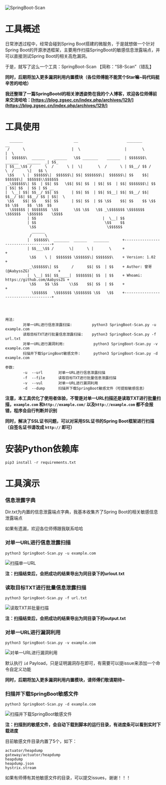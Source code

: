 ![SpringBoot-Scan](https://socialify.git.ci/Aabysszg/SpringBoot-Scan/image?description=1&font=Rokkitt&forks=1&issues=1&language=1&logo=https%3A%2F%2Favatars.githubusercontent.com%2Fu%2F54609266&name=1&owner=1&pattern=Circuit%20Board&stargazers=1&theme=Dark)

# 工具概述
日常渗透过程中，经常会碰到Spring Boot搭建的微服务，于是就想做一个针对Spring Boot的开源渗透框架，主要用作扫描SpringBoot的敏感信息泄露端点，并可以直接测试Spring Boot的相关高危漏洞。

于是，就写了这么一个工具：SpringBoot-Scan  【简称：“SB-Scan”（错乱】

**同时，后期将加入更多漏洞利用内置模块（各位师傅能不能赏个Star嘛~码代码挺辛苦的哈哈）**

**我还整理了一篇SpringBootd的相关渗透姿势在我的个人博客，欢迎各位师傅前来交流哈哈：[https://blog.zgsec.cn/index.php/archives/129/](https://blog.zgsec.cn/index.php/archives/129/)**

# 工具使用
```
  ______                       __                      _______                        __
 /      \                     |  \                    |       \                      |  \
|  $$$$$$\  ______    ______   \$$ _______    ______  | $$$$$$$\  ______    ______  _| $$_
| $$___\$$ /      \  /      \ |  \|       \  /      \ | $$__/ $$ /      \  /      \|   $$ \
 \$$    \ |  $$$$$$\|  $$$$$$\| $$| $$$$$$$\|  $$$$$$\| $$    $$|  $$$$$$\|  $$$$$$\\$$$$$$
 _\$$$$$$\| $$  | $$| $$   \$$| $$| $$  | $$| $$  | $$| $$$$$$$\| $$  | $$| $$  | $$ | $$ __
|  \__| $$| $$__/ $$| $$      | $$| $$  | $$| $$__| $$| $$__/ $$| $$__/ $$| $$__/ $$ | $$|  \
 \$$    $$| $$    $$| $$      | $$| $$  | $$ \$$    $$| $$    $$ \$$    $$ \$$    $$  \$$  $$
  \$$$$$$ | $$$$$$$  \$$       \$$ \$$   \$$ _\$$$$$$$ \$$$$$$$   \$$$$$$   \$$$$$$    \$$$$
          | $$                              |  \__| $$
          | $$                               \$$    $$
           \$$                                \$$$$$$
            ______
           /      \
          |  $$$$$$\  _______  ______   _______      +-------------------------------------+
          | $$___\$$ /       \|      \ |       \     +                                     +
           \$$    \ |  $$$$$$$ \$$$$$$\| $$$$$$$\    + Version: 1.02                       +
           _\$$$$$$\| $$      /      $$| $$  | $$    + Author: 曾哥(@AabyssZG)             +
          |  \__| $$| $$_____|  $$$$$$$| $$  | $$    + Whoami: https://github.com/AabyssZG +
           \$$    $$ \$$     \\$$    $$| $$  | $$    +                                     +
            \$$$$$$   \$$$$$$$ \$$$$$$$ \$$   \$$    +-------------------------------------+




用法:
        对单一URL进行信息泄露扫描:         python3 SpringBoot-Scan.py -u example.com
        读取目标TXT进行批量信息泄露扫描:    python3 SpringBoot-Scan.py -f url.txt
        对单一URL进行漏洞利用:             python3 SpringBoot-Scan.py -v example.com
        扫描并下载SpringBoot敏感文件:      python3 SpringBoot-Scan.py -d example.com

参数:
        -u  --url       对单一URL进行信息泄露扫描
        -f  --file      读取目标TXT进行批量信息泄露扫描
        -v  --vul       对单一URL进行漏洞利用
        -d  --dump      扫描并下载SpringBoot敏感文件（可提取敏感信息）
```

**注意，本工具优化了使用者体验，不管是对单一URL扫描还是读取TXT进行批量扫描，`example.com` 和`http://example.com/` 以及`http://example.com` 都不会报错，程序会自行判断并识别**

**同时，解决了SSL证书问题，可以对采用SSL证书的Spring Boot框架进行扫描（自签名证书请改成 `http://` 即可）**

# 安装Python依赖库
```
pip3 install -r requirements.txt
```

# 工具演示

### 信息泄露字典

Dir.txt为内置的信息泄露端点字典，我基本收集齐了Spring Boot的相关敏感信息泄露端点

如果有遗漏，欢迎各位师傅跟我联系哈哈

### 对单一URL进行信息泄露扫描

```
python3 SpringBoot-Scan.py -u example.com
```

![扫描单一URL](./pic/扫描单一URL.png)

**注：扫描结束后，会把成功的结果导出为同目录下的urlout.txt**

### 读取目标TXT进行批量信息泄露扫描

```
python3 SpringBoot-Scan.py -f url.txt
```

![读取TXT并批量扫描](./pic/读取TXT并批量扫描.png)

**注：扫描结束后，会把成功的结果导出为同目录下的output.txt**

### 对单一URL进行漏洞利用

```
python3 SpringBoot-Scan.py -v example.com
```

![对单一URL进行漏洞利用](./pic/对单一URL进行漏洞利用.png)

默认执行 `id` Payload，只是证明漏洞存在即可，有需要可以提issue来添加一个命令自定义功能

**同时，后期将加入更多漏洞利用内置模块，请师傅们敬请期待~**

### 扫描并下载SpringBoot敏感文件

```
python3 SpringBoot-Scan.py -d example.com
```

![扫描并下载SpringBoot敏感文件](./pic/扫描并下载SpringBoot敏感文件.png)

**注：扫描到的敏感文件，会自动下载到脚本的运行目录，有进度条可以看到实时下载进度**

目前敏感文件目录内置了5个，如下：

```
actuator/heapdump
gateway/actuator/heapdump
heapdump
heapdump.json
hystrix.stream
```

如果有师傅有其他敏感文件的目录，可以提交issues，谢谢！！！
